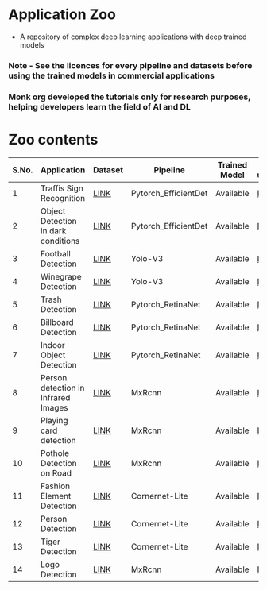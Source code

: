 # Application Zoo

  - A repository of complex deep learning applications with deep trained models
  
  
### Note - See the licences for every pipeline and datasets before using the trained models in commercial applications

### Monk org developed the tutorials only for research purposes, helping developers learn the field of AI and DL



# Zoo contents


| S.No. | Application                         | Dataset                                                              | Pipeline             | Trained Model | How to use/create                                                                                                                                                                              |
|-------|-------------------------------------|----------------------------------------------------------------------|----------------------|---------------|------------------------------------------------------------------------------------------------------------------------------------------------------------------------------------------------|
| 1     | Traffis Sign Recognition            | [LINK](http://cvrr.ucsd.edu/LISA/lisa-traffic-sign-dataset.html)     | Pytorch_EfficientDet | Available     | [LINK](https://github.com/Tessellate-Imaging/Monk_Object_Detection/blob/master/application_model_zoo/Example%20-%20LISA%20Traffic%20Sign%20Recognition%20(Multi-GPU).ipynb)                              |
| 2     | Object Detection in dark conditions | [LINK](https://github.com/cs-chan/Exclusively-Dark-Image-Dataset)    | Pytorch_EfficientDet | Available     | [LINK](https://github.com/Tessellate-Imaging/Monk_Object_Detection/blob/master/application_model_zoo/Example%20-%20Object%20Detection%20in%20low%20lighting%20conditions.ipynb)                          |
| 3     | Football Detection                  | [LINK](https://storage.googleapis.com/openimages/web/index.html)     | Yolo-V3              | Available     | [LINK](https://github.com/Tessellate-Imaging/Monk_Object_Detection/blob/master/application_model_zoo/Example%20-%20FootBall%20detection.ipynb)                                                 |
| 4     | Winegrape Detection                 | [LINK](https://github.com/thsant/wgisd)                              | Yolo-V3              | Available     | [LINK](https://github.com/Tessellate-Imaging/Monk_Object_Detection/blob/master/application_model_zoo/Example%20-%20Wine%20Grape%20Instance%20Detection%20Dataset.ipynb)                        |
| 5     | Trash Detection                     | [LINK](http://tacodataset.org/)                                      | Pytorch_RetinaNet    | Available     | [LINK](https://github.com/Tessellate-Imaging/Monk_Object_Detection/blob/master/application_model_zoo/Example%20-%20Trash%20(Waste)%20Detection.ipynb)                                          |
| 6     | Billboard Detection                 | [LINK](https://storage.googleapis.com/openimages/web/index.html)     | Pytorch_RetinaNet    | Available     | [LINK](https://github.com/Tessellate-Imaging/Monk_Object_Detection/blob/master/application_model_zoo/Example%20-%20Billboard%20(Hoarding%20detection).ipynb)                                   |
| 7     | Indoor Object Detection             | [LINK](https://storage.googleapis.com/openimages/web/index.html)     | Pytorch_RetinaNet    | Available     | [LINK](https://github.com/Tessellate-Imaging/Monk_Object_Detection/blob/master/application_model_zoo/Example%20-%20Indoor%20Image%20Object%20Detection%20and%20Tagging.ipynb)                  |
| 8     | Person detection in Infrared Images | [LINK](https://camel.ece.gatech.edu/)                                | MxRcnn               | Available     | [LINK](https://github.com/Tessellate-Imaging/Monk_Object_Detection/blob/master/application_model_zoo/Example%20-%20person%20detection%20in%20infrared%20images.ipynb)                          |
| 9     | Playing card detection              | [LINK](https://www.kaggle.com/luantm/playing-card)                   | MxRcnn               | Available     | [LINK](https://github.com/Tessellate-Imaging/Monk_Object_Detection/blob/master/application_model_zoo/Example%20-%20playing%20card%20detection.ipynb)                                           |
| 10    | Pothole Detection on Road           | [LINK](https://www.kaggle.com/chitholian/annotated-potholes-dataset) | MxRcnn               | Available     | [LINK](https://github.com/Tessellate-Imaging/Monk_Object_Detection/blob/master/application_model_zoo/Example%20-%20Pothole%20detection%20on%20roads.ipynb)                                     |
| 11    | Fashion Element Detection           | [LINK](https://github.com/switchablenorms/DeepFashion2)              | Cornernet-Lite       | Available     | [LINK](https://github.com/Tessellate-Imaging/Monk_Object_Detection/blob/master/application_model_zoo/Example%20-%20Fashion%20detector%20on%20DeepFashion2%20Dataset.ipynb)                     |
| 12    | Person Detection                    | [LINK](https://wider-challenge.org/2019.html)                        | Cornernet-Lite       | Available     | [LINK](https://github.com/Tessellate-Imaging/Monk_Object_Detection/blob/master/application_model_zoo/Example%20-%20Person%20Detection%20on%20WIDER%20Dataset.ipynb)                            |
| 13    | Tiger Detection                     | [LINK](https://storage.googleapis.com/openimages/web/index.html)     | Cornernet-Lite       | Available     | [LINK](https://github.com/Tessellate-Imaging/Monk_Object_Detection/blob/master/application_model_zoo/Example%20-%20Tiger%20detection%20using%20Cornernet-Saccade%20(No%20Val%20Dataset).ipynb) |
| 14    | Logo Detection                      | [LINK](https://qmul-openlogo.github.io/)                             | MxRcnn               | Available     | [LINK](https://github.com/Tessellate-Imaging/Monk_Object_Detection/blob/master/application_model_zoo/Example%20-%20logo%20detection.ipynb)                                                     |
